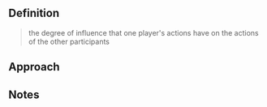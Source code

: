 ## Definition

> the degree of influence that one player's actions have on the actions of the other participants


## Approach

## Notes
